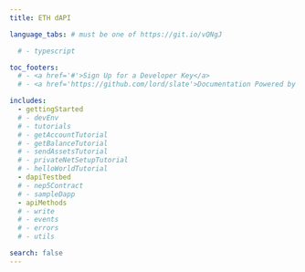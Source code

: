 ```yaml
---
title: ETH dAPI

language_tabs: # must be one of https://git.io/vQNgJ

  # - typescript

toc_footers:
  # - <a href='#'>Sign Up for a Developer Key</a>
  # - <a href='https://github.com/lord/slate'>Documentation Powered by Slate</a>

includes:
  - gettingStarted
  # - devEnv
  # - tutorials
  # - getAccountTutorial
  # - getBalanceTutorial
  # - sendAssetsTutorial
  # - privateNetSetupTutorial
  # - helloWorldTutorial
  - dapiTestbed
  # - nep5Contract
  # - sampleDapp
  - apiMethods
  # - write
  # - events
  # - errors
  # - utils

search: false
---
```

